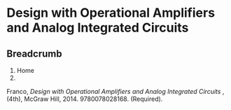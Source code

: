 #  Design with Operational Amplifiers and Analog Integrated Circuits

## Breadcrumb

  1. Home
  2. 

Franco, _Design with Operational Amplifiers and Analog Integrated Circuits_ ,
(4th), McGraw Hill, 2014. 9780078028168. (Required).

